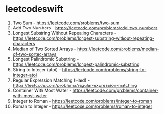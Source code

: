 # leetcodeswift

1. Two Sum	- https://leetcode.com/problems/two-sum
2. Add Two Numbers - https://leetcode.com/problems/add-two-numbers
3. Longest Substring Without Repeating Characters - https://leetcode.com/problems/longest-substring-without-repeating-characters
4. Median of Two Sorted Arrays - https://leetcode.com/problems/median-of-two-sorted-arrays
5. Longest Palindromic Substring - https://leetcode.com/problems/longest-palindromic-substring
6. String to Integer (atoi) - https://leetcode.com/problems/string-to-integer-atoi
7. Regular Expression Matching (Hard) - https://leetcode.com/problems/regular-expression-matching
8. Container With Most Water - https://leetcode.com/problems/container-with-most-water
9. Integer to Roman - https://leetcode.com/problems/integer-to-roman
10. Roman to Integer - https://leetcode.com/problems/roman-to-integer
